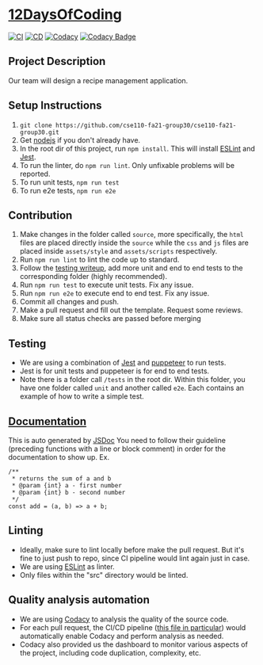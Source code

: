 # [12DaysOfCoding](admin/team.md)
[![CI](https://github.com/12DaysOfCoding/WeTheFoodies/actions/workflows/main.yml/badge.svg)](https://github.com/12DaysOfCoding/WeTheFoodies/actions)
[![CD](https://github.com/12DaysOfCoding/WeTheFoodies/actions/workflows/firebase-hosting-merge.yml/badge.svg)](https://wethefoodies.web.app/)
[![Codacy](https://github.com/12DaysOfCoding/WeTheFoodies/actions/workflows/codacy-analysis.yml/badge.svg)](https://github.com/12DaysOfCoding/WeTheFoodies/actions)
[![Codacy Badge](https://app.codacy.com/project/badge/Grade/1a2069363fe743c9bbacbe053485d747)](https://www.codacy.com/gh/12DaysOfCoding/WeTheFoodies/dashboard?utm_source=github.com&amp;utm_medium=referral&amp;utm_content=12DaysOfCoding/WeTheFoodies&amp;utm_campaign=Badge_Grade)

## Project Description
Our team will design a recipe management application.

## Setup Instructions
1. ```git clone https://github.com/cse110-fa21-group30/cse110-fa21-group30.git```
2. Get [nodejs](https://nodejs.org/en/download/) if you don't already have.
3. In the root dir of this project, run `npm install`. This will install [ESLint](https://eslint.org/) and [Jest](https://jestjs.io/).
4. To run the linter, do `npm run lint`. Only unfixable problems will be reported.
5. To run unit tests, `npm run test`
6. To run e2e tests, `npm run e2e`

## Contribution
1. Make changes in the folder called `source`, more specifically, the `html` files are placed directly inside the `source` while the `css` and `js` files are placed inside `assets/style` and `assets/scripts` respectively.
2. Run `npm run lint` to lint the code up to standard.
3. Follow the [testing writeup](#testing), add more unit and end to end tests to the corresponding folder (highly recommended).
4. Run `npm run test` to execute unit tests. Fix any issue.
5. Run `npm run e2e` to execute end to end test. Fix any issue.
6. Commit all changes and push.
7. Make a pull request and fill out the template. Request some reviews.
8. Make sure all status checks are passed before merging

## Testing
* We are using a combination of [Jest](https://jestjs.io/) and [puppeteer](https://developers.google.com/web/tools/puppeteer) to run tests.
* Jest is for unit tests and puppeteer is for end to end tests.
* Note there is a folder call `/tests` in the root dir. Within this folder, you have one folder called `unit` and another called `e2e`. Each contains an example of how to write a simple test.

## [Documentation](https://cse110-fa21-group30.github.io/cse110-fa21-group30/)
This is auto generated by [JSDoc](https://jsdoc.app/about-getting-started.html)
You need to follow their guideline (preceding functions with a line or block comment) in order for the documentation to show up.
Ex.
```
/**
 * returns the sum of a and b
 * @param {int} a - first number
 * @param {int} b - second number
 */
const add = (a, b) => a + b;
```

## Linting 
- Ideally, make sure to lint locally before make the pull request. But it's fine to just push to repo, since CI pipeline would lint again just in case. 
- We are using [ESLint](https://eslint.org/) as linter. 
- Only files within the "src" directory would be linted. 

## Quality analysis automation
- We are using [Codacy](https://www.codacy.com/) to analysis the quality of the source code. 
- For each pull request, the CI/CD pipeline ([this file in particular](.github/workflows/codacy-analysis.yml)) would automatically enable Codacy and perform analysis as needed. 
- Codacy also provided us the dashboard to monitor various aspects of the project, including code duplication, complexity, etc. 
